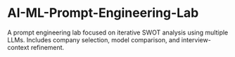 # AI-ML-Prompt-Engineering-Lab

A prompt engineering lab focused on iterative SWOT analysis using multiple LLMs. Includes company selection, model comparison, and interview-context refinement.
